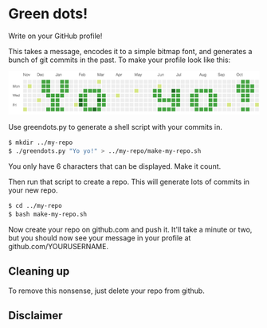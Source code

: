 Green dots!
===========

Write on your GitHub profile!

This takes a message, encodes it to a simple bitmap font, and generates a bunch of git commits in the past. To make your profile look like this:

![Example profile](example.png)

Use greendots.py to generate a shell script with your commits in.

```bash
$ mkdir ../my-repo
$ ./greendots.py "Yo yo!" > ../my-repo/make-my-repo.sh
```

You only have 6 characters that can be displayed. Make it count.

Then run that script to create a repo. This will generate lots of commits in your new repo.

```bash
$ cd ../my-repo
$ bash make-my-repo.sh
```

Now create your repo on github.com and push it. It'll take a minute or two, but you should now see your message in your profile at github.com/YOURUSERNAME.


Cleaning up
-----------

To remove this nonsense, just delete your repo from github.


Disclaimer
----------
